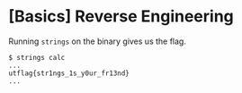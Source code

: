 [](ctf=utctf-2020)
[](type=reversing)
[](tags=strings)
[](tools=strings)

# [Basics] Reverse Engineering

Running `strings` on the binary gives us the flag.

```
$ strings calc
...
utflag{str1ngs_1s_y0ur_fr13nd}
...
```
